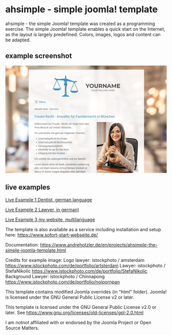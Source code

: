 # ahsimple - simple joomla! template
ahsimple - the simple Joomla! template was created as a programming exercise. The simple Joomla! template enables a quick start on the Internet, as the layout is largely predefined. Colors, images, logos and content can be adapted.

## example screenshot

![Example image of how a website created with the ahsimple template might look](https://raw.githubusercontent.com/ahotzler/ahsimple/refs/heads/main/template_preview.png)

## live examples

[Live Example 1 Dentist, german language](https://www.sofort-start-webseite.de/beispiel-zahnarzt/zahnaerzte-mueller-schneider-muenchen-trudering.html)

[Live Example 2 Lawyer, in german)](https://www.sofort-start-webseite.de/beispiel-anwalt/home.html)

[Live Example 3 my website, multilanguage](https://www.andrehotzler.de/en/)

The template is also available as a service including installation and setup here: https://www.sofort-start-webseite.de/

Documentation: https://www.andrehotzler.de/en/projects/ahsimple-the-simple-joomla-template.html

Credits for example image:
Logo lawyer: istockphoto / amsterdam https://www.istockphoto.com/de/portfolio/artsterdam
Lawyer: istockphoto / StefaNikolic https://www.istockphoto.com/de/portfolio/StefaNikolic
Background Lawyer: istockphoto / Chinnapong https://www.istockphoto.com/de/portfolio/noipornpan

This template contains modified Joomla overrides (in "html" folder).
Joomla! is licensed under the GNU General Public License v2 or later.

This template is licensed under the GNU General Public License v2.0 or later.
See https://www.gnu.org/licenses/old-licenses/gpl-2.0.html

I am notnot affiliated with or endorsed by the Joomla Project or Open Source Matters.